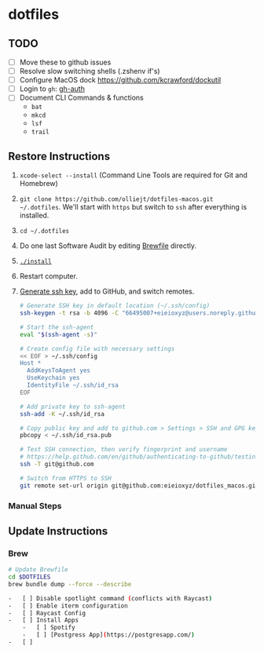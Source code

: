 # dotfiles

## TODO

-   [ ] Move these to github issues
-   [ ] Resolve slow switching shells (.zshenv if's)
-   [ ] Configure MacOS dock https://github.com/kcrawford/dockutil
-   [ ] Login to `gh`: [gh-auth](https://cli.github.com/manual/gh_auth_login)
-   [ ] Document CLI Commands & functions
    -   `bat`
    -   `mkcd`
    -   `lsf`
    -   `trail`

## Restore Instructions

1. `xcode-select --install` (Command Line Tools are required for Git and Homebrew)
2. `git clone https://github.com/olliejt/dotfiles-macos.git ~/.dotfiles`. We'll start with `https` but switch to `ssh` after everything is installed.
3. `cd ~/.dotfiles`
4. Do one last Software Audit by editing [Brewfile](Brewfile) directly.
5. [`./install`](install)
6. Restart computer.
7. [Generate ssh key](https://help.github.com/en/github/authenticating-to-github/connecting-to-github-with-ssh), add to GitHub, and switch remotes.

    ```zsh
    # Generate SSH key in default location (~/.ssh/config)
    ssh-keygen -t rsa -b 4096 -C "66495007+eieioxyz@users.noreply.github.com"

    # Start the ssh-agent
    eval "$(ssh-agent -s)"

    # Create config file with necessary settings
    << EOF > ~/.ssh/config
    Host *
      AddKeysToAgent yes
      UseKeychain yes
      IdentityFile ~/.ssh/id_rsa
    EOF

    # Add private key to ssh-agent
    ssh-add -K ~/.ssh/id_rsa

    # Copy public key and add to github.com > Settings > SSH and GPG keys
    pbcopy < ~/.ssh/id_rsa.pub

    # Test SSH connection, then verify fingerprint and username
    # https://help.github.com/en/github/authenticating-to-github/testing-your-ssh-connection
    ssh -T git@github.com

    # Switch from HTTPS to SSH
    git remote set-url origin git@github.com:eieioxyz/dotfiles_macos.git
    ```

### Manual Steps

## Update Instructions

### Brew

```sh
# Update Brewfile
cd $DOTFILES
brew bundle dump --force --describe

-   [ ] Disable spotlight command (conflicts with Raycast)
-   [ ] Enable iterm configuration
-   [ ] Raycast Config
-   [ ] Install Apps
    -   [ ] Spotify
    -   [ ] [Postgress App](https://postgresapp.com/)
-   [ ]
